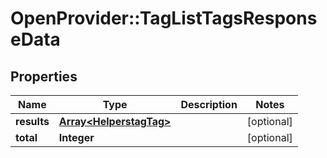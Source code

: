 # OpenProvider::TagListTagsResponseData

## Properties
Name | Type | Description | Notes
------------ | ------------- | ------------- | -------------
**results** | [**Array&lt;HelperstagTag&gt;**](HelperstagTag.md) |  | [optional] 
**total** | **Integer** |  | [optional] 

